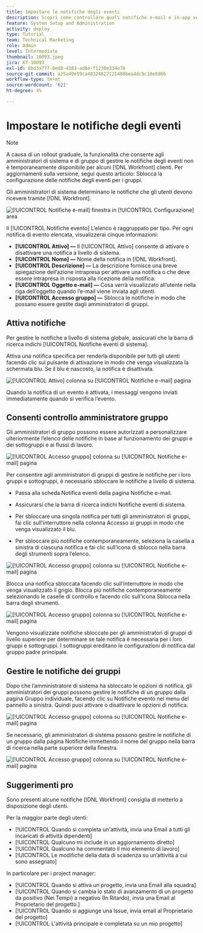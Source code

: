 ```yaml
---
title: Impostare le notifiche degli eventi
description: Scopri come controllare quali notifiche e-mail e in-app vengono ricevute dagli utenti gestendo le notifiche degli eventi.
feature: System Setup and Administration
activity: deploy
type: Tutorial
team: Technical Marketing
role: Admin
level: Intermediate
thumbnail: 10093.jpeg
jira: KT-10093
exl-id: 6bd3a777-0ed8-4383-ad8e-f1238e334e78
source-git-commit: a25a49e59ca483246271214886ea4dc9c10e8d66
workflow-type: tm+mt
source-wordcount: '621'
ht-degree: 4%

---
```


<!---
this has the same content as the system administrator notification setup and mangement section of the email and inapp notificiations learning path
--->

<!---
add URL link in the note at the top of the LP
--->

# Impostare le notifiche degli eventi

>[!NOTE]
>
>A causa di un rollout graduale, la funzionalità che consente agli amministratori di sistema e di gruppo di gestire le notifiche degli eventi non è temporaneamente disponibile per alcuni [!DNL Workfront] clienti. Per aggiornamenti sulla versione, segui questo articolo: Sblocca la configurazione delle notifiche degli eventi per i gruppi.

Gli amministratori di sistema determinano le notifiche che gli utenti devono ricevere tramite [!DNL Workfront].

![[!UICONTROL Notifiche e-mail] finestra in [!UICONTROL Configurazione] area](assets/admin-fund-notifications-1.png)

Il [!UICONTROL Notifiche evento] L&#39;elenco è raggruppato per tipo. Per ogni notifica di evento elencata, visualizzerai cinque informazioni:

* **[!UICONTROL Attivo] —** Il [!UICONTROL Attivo] consente di attivare o disattivare una notifica a livello di sistema.
* **[!UICONTROL Nome] —** Nome della notifica in [!DNL Workfront].
* **[!UICONTROL Descrizione] —** La descrizione fornisce una breve spiegazione dell’azione intrapresa per attivare una notifica o che deve essere intrapresa in risposta alla ricezione della notifica.
* **[!UICONTROL Oggetto e-mail] —** Cosa verrà visualizzato all’utente nella riga dell’oggetto quando l’e-mail viene inviata agli utenti.
* **[!UICONTROL Accesso gruppo] —** Sblocca le notifiche in modo che possano essere gestite dagli amministratori di gruppi.

## Attiva notifiche

Per gestire le notifiche a livello di sistema globale, assicurati che la barra di ricerca indichi [!UICONTROL Notifiche eventi di sistema].

Attiva una notifica specifica per renderla disponibile per tutti gli utenti facendo clic sul pulsante di attivazione in modo che venga visualizzata la schermata blu. Se il blu è nascosto, la notifica è disattivata.

![[!UICONTROL Attivo] colonna su [!UICONTROL Notifiche e-mail] pagina](assets/admin-fund-notifications-2.png)

Quando la notifica di un evento è attivata, i messaggi vengono inviati immediatamente quando si verifica l’evento.

## Consenti controllo amministratore gruppo

Gli amministratori di gruppo possono essere autorizzati a personalizzare ulteriormente l’elenco delle notifiche in base al funzionamento dei gruppi e dei sottogruppi e ai flussi di lavoro.

![[!UICONTROL Accesso gruppo] colonna su [!UICONTROL Notifiche e-mail] pagina](assets/ganotifications_01.png)

Per consentire agli amministratori di gruppi di gestire le notifiche per i loro gruppi e sottogruppi, è necessario sbloccare le notifiche a livello di sistema.

* Passa alla scheda Notifica eventi della pagina Notifiche e-mail.

* Assicurarsi che la barra di ricerca indichi Notifiche eventi di sistema.

* Per sbloccare una singola notifica per tutti gli amministratori di gruppi, fai clic sull’interruttore nella colonna Accesso ai gruppi in modo che venga visualizzato il blu.

* Per sbloccare più notifiche contemporaneamente, seleziona la casella a sinistra di ciascuna notifica e fai clic sull’icona di sblocco nella barra degli strumenti sopra l’elenco.

![[!UICONTROL Accesso gruppo] colonna su [!UICONTROL Notifiche e-mail] pagina](assets/ganotifications_02.png)

Blocca una notifica sbloccata facendo clic sull’interruttore in modo che venga visualizzato il grigio. Blocca più notifiche contemporaneamente selezionando le caselle di controllo e facendo clic sull’icona Sblocca nella barra degli strumenti.

![[!UICONTROL Accesso gruppo] colonna su [!UICONTROL Notifiche e-mail] pagina](assets/ganotifications_03.png)

Vengono visualizzate notifiche sbloccate per gli amministratori di gruppi di livello superiore per determinare se tale notifica è necessaria per i loro gruppi e sottogruppi. I sottogruppi ereditano le configurazioni di notifica dal gruppo padre principale. ﻿


## Gestire le notifiche dei gruppi

Dopo che l’amministratore di sistema ha sbloccato le opzioni di notifica, gli amministratori dei gruppi possono gestire le notifiche di un gruppo dalla pagina Gruppo individuale, facendo clic su Notifiche evento nel menu del pannello a sinistra. Quindi puoi attivare o disattivare le opzioni di notifica.

![[!UICONTROL Accesso gruppo] colonna su [!UICONTROL Notifiche e-mail] pagina](assets/managegroupnotifications_01.png)

Se necessario, gli amministratori di sistema possono gestire le notifiche di un gruppo dalla pagina Notifiche immettendo il nome del gruppo nella barra di ricerca nella parte superiore della finestra.

![[!UICONTROL Accesso gruppo] colonna su [!UICONTROL Notifiche e-mail] pagina](assets/managegroupnotifications_02.png)

## Suggerimenti pro

Sono presenti alcune notifiche [!DNL Workfront] consiglia di metterlo a disposizione degli utenti.

Per la maggior parte degli utenti:

* [!UICONTROL Quando si completa un&#39;attività, invia una Email a tutti gli incaricati di attività dipendenti]
* [!UICONTROL Qualcuno mi include in un aggiornamento diretto]
* [!UICONTROL Qualcuno ha commentato il mio elemento di lavoro]
* [!UICONTROL Le modifiche della data di scadenza su un’attività a cui sono assegnato]


In particolare per i project manager:

* [!UICONTROL Quando si attiva un progetto, invia una Email alla squadra]
* [!UICONTROL Quando si cambia lo stato di avanzamento di un progetto da positivo (Nei Tempi) a negativo (In Ritardo), invia una Email al Proprietario del progetto.]
* [!UICONTROL Quando si aggiunge una Issue, invia email al Proprietario del progetto]
* [!UICONTROL L&#39;attività principale è completata su un mio progetto]

<!---
learn more URLs
--->
